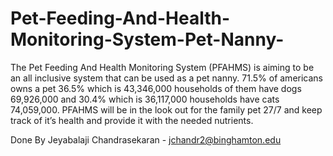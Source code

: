 # Pet-Feeding-And-Health-Monitoring-System-Pet-Nanny-
The Pet Feeding And Health Monitoring System (PFAHMS) is aiming to be an all inclusive system that can be used as a pet nanny. 71.5% of americans owns a pet 36.5% which is 43,346,000 households  of them have  dogs 69,926,000 and 30.4% which is 36,117,000 households  have cats 74,059,000. PFAHMS will be in the look out for the family pet 27/7 and keep track of it’s health and provide it with the needed nutrients.

Done By
Jeyabalaji Chandrasekaran - jchandr2@binghamton.edu
